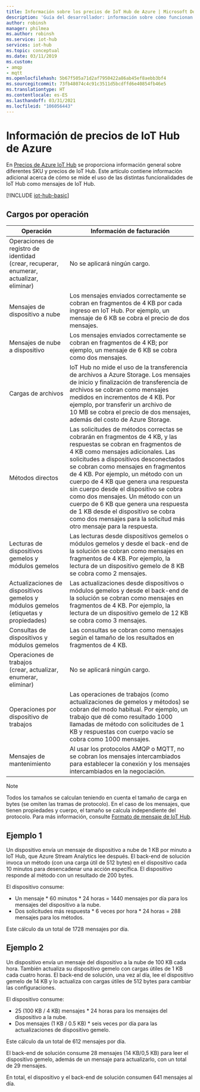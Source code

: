 ```yaml
---
title: Información sobre los precios de IoT Hub de Azure | Microsoft Docs
description: 'Guía del desarrollador: información sobre cómo funcionan los precios y la medición con IoT Hub (se incluyen ejemplos).'
author: robinsh
manager: philmea
ms.author: robinsh
ms.service: iot-hub
services: iot-hub
ms.topic: conceptual
ms.date: 03/11/2019
ms.custom:
- amqp
- mqtt
ms.openlocfilehash: 5b67f505a71d2af7950422a86ab45ef8aebb3bf4
ms.sourcegitcommit: 73fb48074c4c91c3511d5bcdffd6e40854fb46e5
ms.translationtype: HT
ms.contentlocale: es-ES
ms.lasthandoff: 03/31/2021
ms.locfileid: "106056443"
---
```

# <a name="azure-iot-hub-pricing-information"></a>Información de precios de IoT Hub de Azure

En [Precios de Azure IoT Hub](https://azure.microsoft.com/pricing/details/iot-hub) se proporciona información general sobre diferentes SKU y precios de IoT Hub. Este artículo contiene información adicional acerca de cómo se mide el uso de las distintas funcionalidades de IoT Hub como mensajes de IoT Hub.

[!INCLUDE [iot-hub-basic](../../includes/iot-hub-basic-partial.md)]

## <a name="charges-per-operation"></a>Cargos por operación

| Operación | Información de facturación | 
| --------- | ------------------- |
| Operaciones de registro de identidad <br/> (crear, recuperar, enumerar, actualizar, eliminar) | No se aplicará ningún cargo. |
| Mensajes de dispositivo a nube | Los mensajes enviados correctamente se cobran en fragmentos de 4 KB por cada ingreso en IoT Hub. Por ejemplo, un mensaje de 6 KB se cobra el precio de dos mensajes. |
| Mensajes de nube a dispositivo | Los mensajes enviados correctamente se cobran en fragmentos de 4 KB; por ejemplo, un mensaje de 6 KB se cobra como dos mensajes. |
| Cargas de archivos | IoT Hub no mide el uso de la transferencia de archivos a Azure Storage. Los mensajes de inicio y finalización de transferencia de archivos se cobran como mensajes medidos en incrementos de 4 KB. Por ejemplo, por transferir un archivo de 10 MB se cobra el precio de dos mensajes, además del costo de Azure Storage. |
| Métodos directos | Las solicitudes de métodos correctas se cobrarán en fragmentos de 4 KB, y las respuestas se cobran en fragmentos de 4 KB como mensajes adicionales. Las solicitudes a dispositivos desconectados se cobran como mensajes en fragmentos de 4 KB. Por ejemplo, un método con un cuerpo de 4 KB que genera una respuesta sin cuerpo desde el dispositivo se cobra como dos mensajes. Un método con un cuerpo de 6 KB que genera una respuesta de 1 KB desde el dispositivo se cobra como dos mensajes para la solicitud más otro mensaje para la respuesta. |
| Lecturas de dispositivos gemelos y módulos gemelos | Las lecturas desde dispositivos gemelos o módulos gemelos y desde el back-end de la solución se cobran como mensajes en fragmentos de 4 KB. Por ejemplo, la lectura de un dispositivo gemelo de 8 KB se cobra como 2 mensajes. |
| Actualizaciones de dispositivos gemelos y módulos gemelos (etiquetas y propiedades) | Las actualizaciones desde dispositivos o módulos gemelos y desde el back-end de la solución se cobran como mensajes en fragmentos de 4 KB. Por ejemplo, la lectura de un dispositivo gemelo de 12 KB se cobra como 3 mensajes. |
| Consultas de dispositivos y módulos gemelos | Las consultas se cobran como mensajes según el tamaño de los resultados en fragmentos de 4 KB. |
| Operaciones de trabajos <br/> (crear, actualizar, enumerar, eliminar) | No se aplicará ningún cargo. |
| Operaciones por dispositivo de trabajos | Las operaciones de trabajos (como actualizaciones de gemelos y métodos) se cobran del modo habitual. Por ejemplo, un trabajo que dé como resultado 1000 llamadas de método con solicitudes de 1 KB y respuestas con cuerpo vacío se cobra como 1000 mensajes. |
| Mensajes de mantenimiento | Al usar los protocolos AMQP o MQTT, no se cobran los mensajes intercambiados para establecer la conexión y los mensajes intercambiados en la negociación. |

> [!NOTE]
> Todos los tamaños se calculan teniendo en cuenta el tamaño de carga en bytes (se omiten las tramas de protocolo). En el caso de los mensajes, que tienen propiedades y cuerpo, el tamaño se calcula independiente del protocolo. Para más información, consulte [Formato de mensaje de IoT Hub](iot-hub-devguide-messages-construct.md).

## <a name="example-1"></a>Ejemplo 1

Un dispositivo envía un mensaje de dispositivo a nube de 1 KB por minuto a IoT Hub, que Azure Stream Analytics lee después. El back-end de solución invoca un método (con una carga útil de 512 bytes) en el dispositivo cada 10 minutos para desencadenar una acción específica. El dispositivo responde al método con un resultado de 200 bytes.

El dispositivo consume:

* Un mensaje * 60 minutos * 24 horas = 1440 mensajes por día para los mensajes del dispositivo a la nube.
* Dos solicitudes más respuesta * 6 veces por hora * 24 horas = 288 mensajes para los métodos.

Este cálculo da un total de 1728 mensajes por día.

## <a name="example-2"></a>Ejemplo 2

Un dispositivo envía un mensaje del dispositivo a la nube de 100 KB cada hora. También actualiza su dispositivo gemelo con cargas útiles de 1 KB cada cuatro horas. El back-end de solución, una vez al día, lee el dispositivo gemelo de 14 KB y lo actualiza con cargas útiles de 512 bytes para cambiar las configuraciones.

El dispositivo consume:

* 25 (100 KB / 4 KB) mensajes * 24 horas para los mensajes del dispositivo a la nube.
* Dos mensajes (1 KB / 0.5 KB) * seis veces por día para las actualizaciones de dispositivo gemelo.

Este cálculo da un total de 612 mensajes por día.

El back-end de solución consume 28 mensajes (14 KB/0,5 KB) para leer el dispositivo gemelo, además de un mensaje para actualizarlo, con un total de 29 mensajes.

En total, el dispositivo y el back-end de solución consumen 641 mensajes al día.
